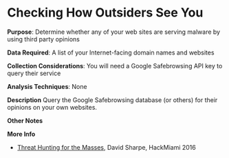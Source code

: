 # Checking How Outsiders See You

**Purpose**: Determine whether any of your web sites are serving malware by using third party opinions

**Data Required**: A list of your Internet-facing domain names and websites

**Collection Considerations**: You will need a Google Safebrowsing API key to query their service 

**Analysis Techniques**: None

**Description**
Query the Google Safebrowsing database (or others) for their opinions on your own websites.

**Other Notes**

**More Info**

- [Threat Hunting for the Masses](https://www.youtube.com/watch?v=YLgycMCPo4c), David Sharpe, HackMiami 2016


